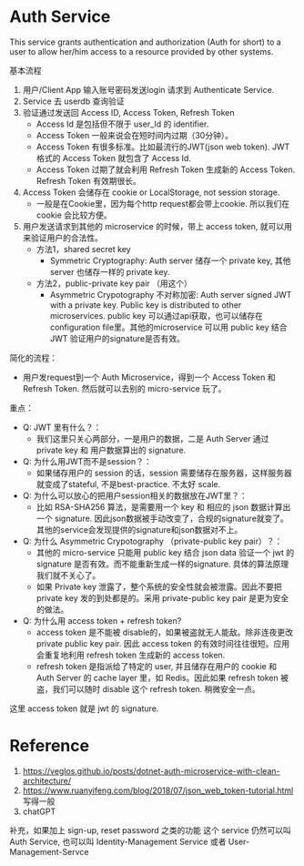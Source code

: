 # Auth Service
This service grants authentication and authorization (Auth for short) to a user to allow her/him access to a resource provided by other systems.


基本流程

1. 用户/Client App 输入账号密码发送login 请求到 Authenticate Service.
2. Service 去 userdb 查询验证
3. 验证通过发送回 Access ID, Access Token, Refresh Token
    - Access Id 是包括但不限于 user_Id 的 identifier. 
    - Access Token 一般来说会在短时间内过期（30分钟）。
    - Access Token 有很多标准。比如最流行的JWT(json web token). JWT格式的 Access Token 就包含了 Access Id.
    - Access Token 过期了就会利用 Refresh Token 生成新的 Access Token. Refresh Token 有效期很长。
4. Access Token 会储存在 cookie or LocalStorage, not session storage. 
    - 一般是在Cookie里，因为每个http request都会带上cookie. 所以我们在 cookie 会比较方便。
5. 用户发送请求到其他的 microservice 的时候，带上 access token, 就可以用来验证用户的合法性。
    - 方法1，shared secret key
        - Symmetric Cryptography: Auth server 储存一个 private key, 其他server 也储存一样的 private key.
    - 方法2，public-private key pair （用这个）
        - Asymmetric Crypotography 不对称加密: Auth server signed JWT with a private key. Public key is distributed to other microservices. public key 可以通过api获取，也可以储存在configuration file里。其他的microservice 可以用 public key 结合 JWT 验证用户的signature是否有效。

简化的流程：
- 用户发request到一个 Auth Microservice，得到一个 Access Token 和 Refresh Token. 然后就可以去别的 micro-service 玩了。

重点：
- Q: JWT 里有什么？：
    - 我们这里只关心两部分，一是用户的数据，二是 Auth Server 通过 private key 和 用户数据算出的 signature. 
- Q: 为什么用JWT而不是session？：
    - 如果储存用户的 session 的话，session 需要储存在服务器，这样服务器就变成了stateful, 不是best-practice. 不太好 scale.
- Q: 为什么可以放心的把用户session相关的数据放在JWT里？：
    - 比如 RSA-SHA256 算法，是需要用一个 key 和 相应的 json 数据计算出一个 signature. 因此json数据被手动改变了，合规的signature就变了。其他的service会发现提供的signature和json数据对不上。
- Q: 为什么 Asymmetric Crypotography （private-public key pair）？：
    - 其他的 micro-service 只能用 public key 结合 json data 验证一个 jwt 的signature 是否有效。而不能重新生成一样的signature. 具体的算法原理我们就不关心了。
    - 如果 Private key 泄露了，整个系统的安全性就会被泄露。因此不要把 private key 发的到处都是的。采用 private-public key pair 是更为安全的做法。
- Q: 为什么用 access token + refresh token?
    - access token 是不能被 disable的，如果被盗就无人能敌。除非连夜更改 private public key pair.
    因此 access token 的有效时间往往很短。应用会重复地利用 refresh token 生成新的 access token.
    - refresh token 是指派给了特定的 user, 并且储存在用户的 cookie 和 Auth Server 的 cache layer 里，如 Redis。因此如果 refresh token 被盗，我们可以随时 disable 这个 refresh token. 稍微安全一点。

这里 access token 就是 jwt 的 signature.


# Reference

1. https://veglos.github.io/posts/dotnet-auth-microservice-with-clean-architecture/
2. https://www.ruanyifeng.com/blog/2018/07/json_web_token-tutorial.html  写得一般
3. chatGPT


补充，如果加上 sign-up, reset password 之类的功能
这个 service 仍然可以叫 Auth Service, 也可以叫 Identity-Management Service 或者 User-Management-Servce
